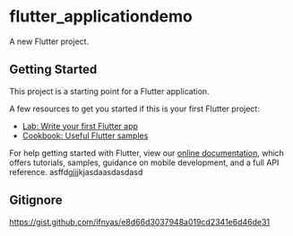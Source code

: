 # flutter_applicationdemo

A new Flutter project.

## Getting Started

This project is a starting point for a Flutter application.

A few resources to get you started if this is your first Flutter project:

- [Lab: Write your first Flutter app](https://flutter.dev/docs/get-started/codelab)
- [Cookbook: Useful Flutter samples](https://flutter.dev/docs/cookbook)

For help getting started with Flutter, view our
[online documentation](https://flutter.dev/docs), which offers tutorials,
samples, guidance on mobile development, and a full API reference.
asffdgjjjkjasdaasdasdasd
## Gitignore
https://gist.github.com/ifnyas/e8d66d3037948a019cd2341e6d46de31
